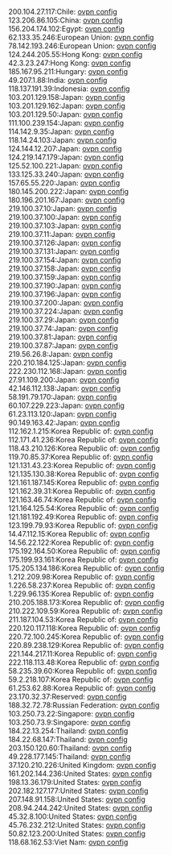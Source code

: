 200.104.27.117:Chile: [ovpn config](vpn/200_104_27_117.ovpn)  
123.206.86.105:China: [ovpn config](vpn/123_206_86_105.ovpn)  
156.204.174.102:Egypt: [ovpn config](vpn/156_204_174_102.ovpn)  
62.133.35.246:European Union: [ovpn config](vpn/62_133_35_246.ovpn)  
78.142.193.246:European Union: [ovpn config](vpn/78_142_193_246.ovpn)  
124.244.205.55:Hong Kong: [ovpn config](vpn/124_244_205_55.ovpn)  
42.3.23.247:Hong Kong: [ovpn config](vpn/42_3_23_247.ovpn)  
185.167.95.211:Hungary: [ovpn config](vpn/185_167_95_211.ovpn)  
49.207.1.88:India: [ovpn config](vpn/49_207_1_88.ovpn)  
118.137.191.39:Indonesia: [ovpn config](vpn/118_137_191_39.ovpn)  
103.201.129.158:Japan: [ovpn config](vpn/103_201_129_158.ovpn)  
103.201.129.162:Japan: [ovpn config](vpn/103_201_129_162.ovpn)  
103.201.129.50:Japan: [ovpn config](vpn/103_201_129_50.ovpn)  
111.100.239.154:Japan: [ovpn config](vpn/111_100_239_154.ovpn)  
114.142.9.35:Japan: [ovpn config](vpn/114_142_9_35.ovpn)  
118.14.24.103:Japan: [ovpn config](vpn/118_14_24_103.ovpn)  
124.144.12.207:Japan: [ovpn config](vpn/124_144_12_207.ovpn)  
124.219.147.179:Japan: [ovpn config](vpn/124_219_147_179.ovpn)  
125.52.100.221:Japan: [ovpn config](vpn/125_52_100_221.ovpn)  
133.125.33.240:Japan: [ovpn config](vpn/133_125_33_240.ovpn)  
157.65.55.220:Japan: [ovpn config](vpn/157_65_55_220.ovpn)  
180.145.200.222:Japan: [ovpn config](vpn/180_145_200_222.ovpn)  
180.196.201.167:Japan: [ovpn config](vpn/180_196_201_167.ovpn)  
219.100.37.10:Japan: [ovpn config](vpn/219_100_37_10.ovpn)  
219.100.37.100:Japan: [ovpn config](vpn/219_100_37_100.ovpn)  
219.100.37.103:Japan: [ovpn config](vpn/219_100_37_103.ovpn)  
219.100.37.11:Japan: [ovpn config](vpn/219_100_37_11.ovpn)  
219.100.37.126:Japan: [ovpn config](vpn/219_100_37_126.ovpn)  
219.100.37.131:Japan: [ovpn config](vpn/219_100_37_131.ovpn)  
219.100.37.154:Japan: [ovpn config](vpn/219_100_37_154.ovpn)  
219.100.37.158:Japan: [ovpn config](vpn/219_100_37_158.ovpn)  
219.100.37.159:Japan: [ovpn config](vpn/219_100_37_159.ovpn)  
219.100.37.190:Japan: [ovpn config](vpn/219_100_37_190.ovpn)  
219.100.37.196:Japan: [ovpn config](vpn/219_100_37_196.ovpn)  
219.100.37.200:Japan: [ovpn config](vpn/219_100_37_200.ovpn)  
219.100.37.224:Japan: [ovpn config](vpn/219_100_37_224.ovpn)  
219.100.37.29:Japan: [ovpn config](vpn/219_100_37_29.ovpn)  
219.100.37.74:Japan: [ovpn config](vpn/219_100_37_74.ovpn)  
219.100.37.81:Japan: [ovpn config](vpn/219_100_37_81.ovpn)  
219.100.37.87:Japan: [ovpn config](vpn/219_100_37_87.ovpn)  
219.56.26.8:Japan: [ovpn config](vpn/219_56_26_8.ovpn)  
220.210.184.125:Japan: [ovpn config](vpn/220_210_184_125.ovpn)  
222.230.112.168:Japan: [ovpn config](vpn/222_230_112_168.ovpn)  
27.91.109.200:Japan: [ovpn config](vpn/27_91_109_200.ovpn)  
42.146.112.138:Japan: [ovpn config](vpn/42_146_112_138.ovpn)  
58.191.79.170:Japan: [ovpn config](vpn/58_191_79_170.ovpn)  
60.107.229.223:Japan: [ovpn config](vpn/60_107_229_223.ovpn)  
61.23.113.120:Japan: [ovpn config](vpn/61_23_113_120.ovpn)  
90.149.163.42:Japan: [ovpn config](vpn/90_149_163_42.ovpn)  
112.162.1.215:Korea Republic of: [ovpn config](vpn/112_162_1_215.ovpn)  
112.171.41.236:Korea Republic of: [ovpn config](vpn/112_171_41_236.ovpn)  
118.43.210.126:Korea Republic of: [ovpn config](vpn/118_43_210_126.ovpn)  
119.70.85.37:Korea Republic of: [ovpn config](vpn/119_70_85_37.ovpn)  
121.131.43.23:Korea Republic of: [ovpn config](vpn/121_131_43_23.ovpn)  
121.135.130.38:Korea Republic of: [ovpn config](vpn/121_135_130_38.ovpn)  
121.161.187.145:Korea Republic of: [ovpn config](vpn/121_161_187_145.ovpn)  
121.162.39.31:Korea Republic of: [ovpn config](vpn/121_162_39_31.ovpn)  
121.163.46.74:Korea Republic of: [ovpn config](vpn/121_163_46_74.ovpn)  
121.164.125.54:Korea Republic of: [ovpn config](vpn/121_164_125_54.ovpn)  
121.181.192.49:Korea Republic of: [ovpn config](vpn/121_181_192_49.ovpn)  
123.199.79.93:Korea Republic of: [ovpn config](vpn/123_199_79_93.ovpn)  
14.47.112.15:Korea Republic of: [ovpn config](vpn/14_47_112_15.ovpn)  
14.56.22.122:Korea Republic of: [ovpn config](vpn/14_56_22_122.ovpn)  
175.192.164.50:Korea Republic of: [ovpn config](vpn/175_192_164_50.ovpn)  
175.199.93.161:Korea Republic of: [ovpn config](vpn/175_199_93_161.ovpn)  
175.205.134.186:Korea Republic of: [ovpn config](vpn/175_205_134_186.ovpn)  
1.212.209.98:Korea Republic of: [ovpn config](vpn/1_212_209_98.ovpn)  
1.226.58.237:Korea Republic of: [ovpn config](vpn/1_226_58_237.ovpn)  
1.229.96.135:Korea Republic of: [ovpn config](vpn/1_229_96_135.ovpn)  
210.205.188.173:Korea Republic of: [ovpn config](vpn/210_205_188_173.ovpn)  
210.222.109.59:Korea Republic of: [ovpn config](vpn/210_222_109_59.ovpn)  
211.187.104.53:Korea Republic of: [ovpn config](vpn/211_187_104_53.ovpn)  
220.120.117.118:Korea Republic of: [ovpn config](vpn/220_120_117_118.ovpn)  
220.72.100.245:Korea Republic of: [ovpn config](vpn/220_72_100_245.ovpn)  
220.89.238.129:Korea Republic of: [ovpn config](vpn/220_89_238_129.ovpn)  
221.144.217.11:Korea Republic of: [ovpn config](vpn/221_144_217_11.ovpn)  
222.118.113.48:Korea Republic of: [ovpn config](vpn/222_118_113_48.ovpn)  
58.235.39.60:Korea Republic of: [ovpn config](vpn/58_235_39_60.ovpn)  
59.2.218.107:Korea Republic of: [ovpn config](vpn/59_2_218_107.ovpn)  
61.253.62.88:Korea Republic of: [ovpn config](vpn/61_253_62_88.ovpn)  
23.170.32.37:Reserved: [ovpn config](vpn/23_170_32_37.ovpn)  
188.32.72.78:Russian Federation: [ovpn config](vpn/188_32_72_78.ovpn)  
103.250.73.22:Singapore: [ovpn config](vpn/103_250_73_22.ovpn)  
103.250.73.9:Singapore: [ovpn config](vpn/103_250_73_9.ovpn)  
184.22.13.254:Thailand: [ovpn config](vpn/184_22_13_254.ovpn)  
184.22.68.147:Thailand: [ovpn config](vpn/184_22_68_147.ovpn)  
203.150.120.60:Thailand: [ovpn config](vpn/203_150_120_60.ovpn)  
49.228.177.145:Thailand: [ovpn config](vpn/49_228_177_145.ovpn)  
37.120.210.226:United Kingdom: [ovpn config](vpn/37_120_210_226.ovpn)  
161.202.144.236:United States: [ovpn config](vpn/161_202_144_236.ovpn)  
198.13.36.179:United States: [ovpn config](vpn/198_13_36_179.ovpn)  
202.182.127.177:United States: [ovpn config](vpn/202_182_127_177.ovpn)  
207.148.91.158:United States: [ovpn config](vpn/207_148_91_158.ovpn)  
208.94.244.242:United States: [ovpn config](vpn/208_94_244_242.ovpn)  
45.32.8.100:United States: [ovpn config](vpn/45_32_8_100.ovpn)  
45.76.232.212:United States: [ovpn config](vpn/45_76_232_212.ovpn)  
50.82.123.200:United States: [ovpn config](vpn/50_82_123_200.ovpn)  
118.68.162.53:Viet Nam: [ovpn config](vpn/118_68_162_53.ovpn)  
